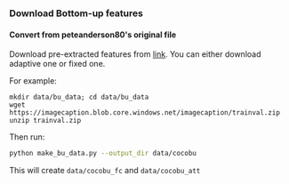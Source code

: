 ### Download Bottom-up features

#### Convert from peteanderson80's original file
Download pre-extracted features from [link](https://github.com/peteanderson80/bottom-up-attention). You can either download adaptive one or fixed one.

For example:
```
mkdir data/bu_data; cd data/bu_data
wget https://imagecaption.blob.core.windows.net/imagecaption/trainval.zip
unzip trainval.zip

```

Then run:

```bash
python make_bu_data.py --output_dir data/cocobu
```

This will create `data/cocobu_fc` and `data/cocobu_att`
